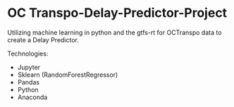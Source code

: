 # OC Transpo-Delay-Predictor-Project
Utilizing machine learning in python and the gtfs-rt for OCTranspo data to create a Delay Predictor.

Technologies:
- Jupyter
- Sklearn (RandomForestRegressor)
- Pandas
- Python
- Anaconda
  
